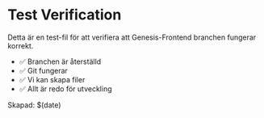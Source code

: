 # Test Verification

Detta är en test-fil för att verifiera att Genesis-Frontend branchen fungerar korrekt.

- ✅ Branchen är återställd
- ✅ Git fungerar
- ✅ Vi kan skapa filer
- ✅ Allt är redo för utveckling

Skapad: $(date)
